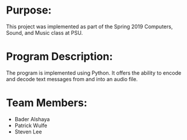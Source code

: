 # Purpose:
This project was implemented as part of the Spring 2019 Computers, Sound, and Music class at PSU.

# Program Description:
The program is implemented using Python. It offers the ability to encode and decode text messages from and into an audio file.

# Team Members:
- Bader Alshaya
- Patrick Wulfe
- Steven Lee
